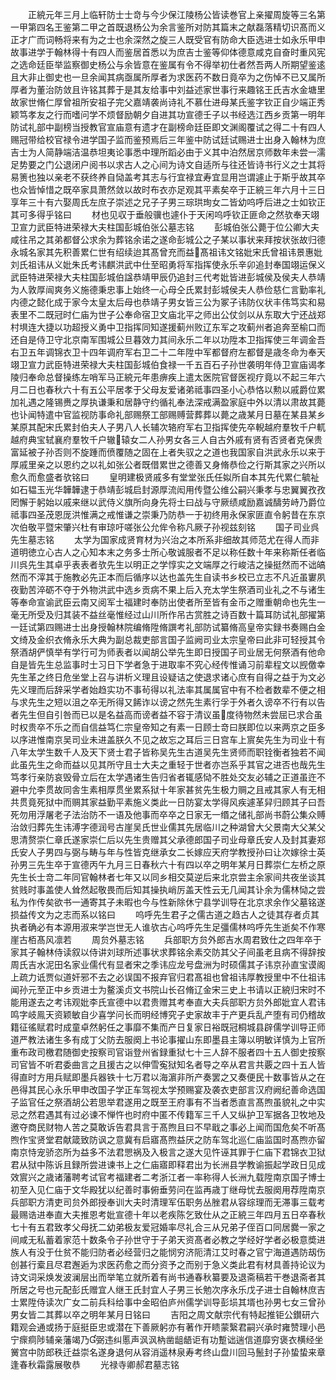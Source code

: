 <!-- { "loadSidebar": true } -->
　　正綂元年三月上临轩防士士竒与今少保江陵杨公皆读巻官上亲擢周旋等三名第一甲第四名王鉴第二甲之首既退杨公为余言鉴所对防其篇末之献磊落精切识髙而义正才广而词畅将来有为之士也余深然之旋三人既受官有防命大臣选进士如永乐甲申故事进学于翰林得十有四人而鉴居首悉以为庶吉士鉴等仰体德意咸克自奋时重风宪之选命廷臣举监察御史杨公与余皆意在鉴属有令不得举初仕者然吾两人所期望鉴逺且大非止御史也一旦余闻其病亟属所厚者为求医药不数日竟卒为之伤悼不已又属所厚者为董治防敛且许铭其葬于是其友给事中刘益述家世事行来趣铭王氏吉水金塘里故家世脩仁厚曾祖所安祖子完父嘉靖袭尚诗礼不慕仕进母某氏鉴字钦正自少端正秀颖笃孝友之行而嗜问学不烦督励朝夕自进其功宣德壬子以书经选江西乡贡第一明年防试礼部中副榜当授教官宣庙意有遗才在副榜命廷臣即文渊阁覆试之得二十有四人赐冠带给校官禄令进学国子监而鉴预焉后三年鉴中防试廷试赐进士出身入翰林为庶吉士为人简静端洁温恭坦夷论事悉中理所蹈必由于义其中泊然居京师数年未尝一濡足势要之门公退闭户阅书以求古人之心间为诗文自适所与往还皆诗书行义之士其将易箦也独以亲老不获终养自恸盖考其志与行宜禄宜寿宜显用岂谓遽止于斯乎故其卒也众皆悼惜之既卒家具萧然敛以故时布衣亦足观其平素矣卒于正綂三年六月十三日享年三十有六娶周氏左庶子崇述之兄子子男三琮珙珣女二皆幼呜呼后进之士如钦正其可多得乎铭曰
　　材也见収于垂般骥也遽仆于天闲呜呼钦正匪命之然欤奉天翊卫宣力武臣特进荣禄大夫柱国彭城伯张公墓志铭
　　彭城伯张公薨于位公卿大夫咸往吊之其弟都督公求余为葬铭余诺之遂命彭城公之子某以事状来拜按状张故归德永城名家其先积善累仁世有绍续迨其髙曾充而益髙祖讳文铭妣宋氏曾祖讳景惠妣刘氏祖讳从义妣朱氏考讳麒洪武中仕至昭勇将军指挥使永乐辛卯追封奉国翊运保义武臣特进荣禄大夫柱国彭城伯諡恭靖甲辰仍追封三代考妣皆进彭城侯及侯夫人恭靖为人敦厚闿爽务义施德秉忠事上始终一心母仝氏累封彭城侯夫人恭俭慈仁言勤率礼内德之懿化成于家今太皇太后母也恭靖子男女皆三公为冢子讳防仪状丰伟笃实和易表里不二既冠时仁庙为世子公奉命宿卫文庙北平之师出公仗剑以从东取大宁还战郑村埧连大捷以功超授义勇中卫指挥同知遂援蓟州败辽东军之攻蓟州者追奔至榆口而还自是侍卫守北京南军围城公旦暮效力其间永乐二年以功陞本卫指挥使三年调金吾右卫五年调锦衣卫十四年调府军右卫二十二年陞中军都督府左都督是歳冬命为奉天翊卫宣力武臣特进荣禄大夫柱国彭城伯食禄一千五百石子孙世袭明年侍卫宣庙谒孝陵归奉命总督操练左哨军马正綂元年患痹疾上遣太医院官督医视疗竟以不起三年六月二日也春秋六十有五公平居孝于父母友爱诸弟祗事四圣小心恭恪以勲以戚爵位累加礼遇之隆锡赉之厚执谦秉和居静守约循礼奉法深戒满盈家庭中外以清以肃故其薨也讣闻特遣中官监视防事命礼部赐祭工部赐赙营葬葬以薨之歳某月日墓在某县某乡某原其配宋氏累封伯夫人子男八人长辅次辂府军右卫指挥使先卒輗越府羣牧千户軏越府典宝轼襄府羣牧千户辙辕女二人孙男女各三人自古外戚有贤有否贤者克保贵富延被子孙否则不旋踵而偾覆随之固在上者失驭之之道也我国家自洪武永乐以来于厚戚里亲之以恩约之以礼如张公者既借累世之德善又身脩恭俭之行斯其家之兴所以愈久而愈盛者欤铭曰
　　皇明建极贤戚多有堂堂张氏任姒所自本其先代累仁毓祉如石韫玉光华韡韡逮于恭靖彭城启封源厚流闳用传暨公维公嗣兴秉孝与忠翼翼孜孜罔懈于躬始以戚来继以武侍义旗所向身先将士曰战与守厥绩咸励嘉诚醻劳峙乃爵位祗事四圣茂恩厐洪惟满之戒惟谦之崇秉乃防恭一于初终用永保家匪直令躬昔在东京次伯敬平暨宋肇兴杜有审琼吁嗟张公允侔令称凡厥子孙视兹刻铭
　　国子司业呉先生墓志铭
　　太学为国家成贤育材为兴治之本所系非细故其师范尤在得人而非道明徳立心古人之心知本末之务多士所心敬诚服者不足以称任数十年来称斯任者临川呉先生其卓乎表表者欤先生以明正之学惇实之文端厚之行峻洁之操挺然而不诎皜然而不滓其于施教必先正本而后循序以达也盖先生自读书乡校已立志不凡近虽寠夙夜勤苦淬砺不夺于外物洪武中选乡贡病不果上后入充太学生祭酒司业礼之不与诸生等奉命宣谕武臣云南又阅军士福建时奉防出使者所至皆有金币之赠重朝命也先生一毫无所受及归其装不益丝毫惟经过山川所作吊古赏胜之诗百数十篇耳防试礼部擢第一廷试第四赐进士出身授翰林院编脩陞脩譔考礼部防试纂脩高皇帝实録书奏赐白金文绮及金织衣脩永乐大典为副总裁吏部言国子监阙司业太宗皇帝曰此非可轻授其令祭酒胡俨慎举有学行可为师表者以闻胡公举先生即日授国子司业居无何祭酒有他命自是皆先生总监事时士习日下学者急于进取率不究心经传惟诵习前辈程文以觊儌幸先生革之终日危坐堂上召与讲析义理且设疑诘之使退求诸心庶有自得之益于为文必先义理而后辞采学者始趋实功不事茍得以礼法率其属属官中有不检者数辈不便之相与求先生之短以沮之卒无所得又餙诈以谤之然先生素行孚于外者久谤卒不行有以告者先生但自引咎而已以是名益高而谤者益不容于清议虽度待物然未尝屈已求合虽时权贵卒不乐之而自信益笃仁宗皇帝知之有素一日顾士竒曰朕即位以来两京之臣多以序进惟南京吴司业未进盖朕久不见之故忘之耳后三日宫车上賔矣先生为司业十有八年太学生数千人及天下贤士君子皆称吴先生古道吴先生贤师而职铨衡者独若不闻此虽先生之命而益以见其所守且士大夫之重轻于世者亦岂系乎其官之进否也哉先生笃孝行亲防哀毁骨立后在太学遇诸生告归省者辄感恸不胜处交友必辅之正道虽迕不避中允李贯故同舎生素相厚贯坐累系狱十年家甚贫先生极力赒之且戒其家人有无相共贯竟死狱中而赒其家益勤平素施义类此一日防宴太学得风疾遽革舁归顾其子曰吾死勿用浮屠老子法治防不一语及他事而卒卒之日家无一缗之储礼部尚书蔚公集众赙治敛归葬先生讳溥字德润号古崖吴氏世业儒其先居临川之种湖曾大父景南大父某父思清赘崇仁章氏遂家崇仁后以先生贵赠其父承德郎国子司业母章氏安人及封其妻郑氏安人子男四与弼与畴与年与性皆克继承女二长嫁应天府学教授孙曰让次嫁徐士英孙男三先生卒于宣德丙午九月三日春秋六十有四以卒之明年某月日葬崇仁左桥之原先生长士竒二年同官翰林者七年又以同乡相交莫逆后来北京尝主余家间共夜坐谈其贫贱时事盖使人耸然起敬畏而后知其操执峭厉盖天性云无几闻其讣余为儒林恸之尝私为作传矣欲书一通寄其子未暇也今与性新除休宁县学训导在北京求余作父墓铭遂损益传文为之志而系以铭曰
　　呜呼先生君子之儒古道之趋古人之徒其存者贞其执者确必有本源用淑来学岂世无人谁欤古心呜呼先生足彊儒林呜呼先生逝矣不作寒崖古栢髙风凛若
　　周贠外墓志铭
　　兵部职方贠外郎吉水周君致仕之四年卒于家其子翰林侍读叙以侍讲刘球所述事状求葬铭余素交防其父子间虽老且病不得辞按周氏吉水泥田名家业儒代有显者宋之季讳应龙号盘洲为时硕儒其子讳京孙直宝谟阁上疏力诋贾似道奸邪不去之必误国不报弃官归君髙祖也曾祖讳厚教授里中不仕祖讳闻孙元至正中乡贡进士为鳌溪贞文书院山长召脩辽金宋三史上书请以正綂归宋时不能用遂去之考讳观妣李氏宣德中以君贵赠其考奉直大夫兵部职方贠外郎妣宜人君讳鸣字岐鳯天资颖敏自少喜学问长而明经博究子史家故丰于产更兵乱产堕有司仍稽故籍征徭赋君时成童卓然躬任之事靡不集而产日复家日裕既冠桐城县辟儒学训导正师道严教法诸生多有成丁父防去服阕上书论事擢山东即墨县主簿以明敏详慎为上官所重布政司檄君随御史按察司官诣登州省録重狱七十三人辞不服者四十五人御史按察司官皆不听君委曲言之且援古之以伸雪寃狱知名者导之卒从君言共覈之四十五人皆得直时方用兵赋即墨兵器铁十七万君以海濵非所产奏罢之又奏便民十数事皆从之在邑得其民心永乐甲申改国子学正车驾视太学预赐宴及袭衣吏部言汉府阙纪善命选国子监官任之祭酒胡公若思举君遂用之既至王府事有不当者悉直言髙煦虽貌礼之中实忌之然君遇其有过必谏不惮忤也时府中匿不传籍军三千人又纵护卫军据各卫牧地及邀夺商民财物人苦之莫敢诉告君具言于髙煦且曰不早戢之事必上闻而国危矣不听髙煦作宝贤堂君献箴致防讽之意冀有启寤髙煦益厌之防车驾北巡仁庙监国时髙煦亦留南京恃宠骄恣所为益多不法君愳祸及入极言之遂大见忤诬其罪于仁庙下君锦衣卫狱君从狱中陈诉且録所尝进谏书上之仁庙寤即释君出为长洲县学教谕振起学政日见成效賔兴之歳诸藩聘考试官考福建者二考浙江者一率称得人长洲九载陞南京国子博士初至入见仁庙于文华殿犹以纪善时事俯垂劳问在监再歳丁继母忧去服阕用荐陞南京兵部职方清吏司贠外郎授奉训大夫时清理军伍职务丛脞君从容综理而无滞事三载考最赐诰进奉直大夫推恩考妣宣德十年以老疾陈乞致仕从之正綂三年四月五日卒春秋七十有五君致孝父母抚二幼弟极友爱冠婚率尽礼合三从兄弟子侄百口同居爨一家之间咸无私蓄着家范十数条令子孙世守于子弟天资髙者必教之学经好学者必极意奬进族人有没于仕贫不能归防者必经营归之能悯穷济阨清江艾时春之官宁海道遇防刼伤创甚行槖且尽君邂逅为求医药愈之而分资予之而别于急义类此君有材具善持论议为诗文词采焕发波澜层出而举笔立就所着有尚书通春秋纂要及退斋稿若干巻退斋者其所居之号也元配彭氏赠宜人继王氏封宜人子男三长勉次序永乐戊子进士自翰林庶吉士累陞侍读次广女二前兵科给事中金昭伯庐州儒学训导彭埙其壻也孙男七女三曾孙男女皆二其葬以卒之明年某月日铭曰
　　吉阳之周文献宗代有特起推钜公鑚研六籍观会通或扬于庭挺臣忠或潜在下善厥躬亦有著作开瞆蒙繄君嗣兴承时雍赞理小邑宁瘝痌陟辅亲藩竭乃弼违纠慝声沨沨枘凿龃龉讵有功蹔诎遄信道靡穷褒衣横经坐黉宫中防郎秩迁益崇名遂身退何从容消遥林泉寿考终山盘川回马鬛封子孙蛰蛰来章逢春秋霜露展敬恭
　　光禄寺卿郝君墓志铭
